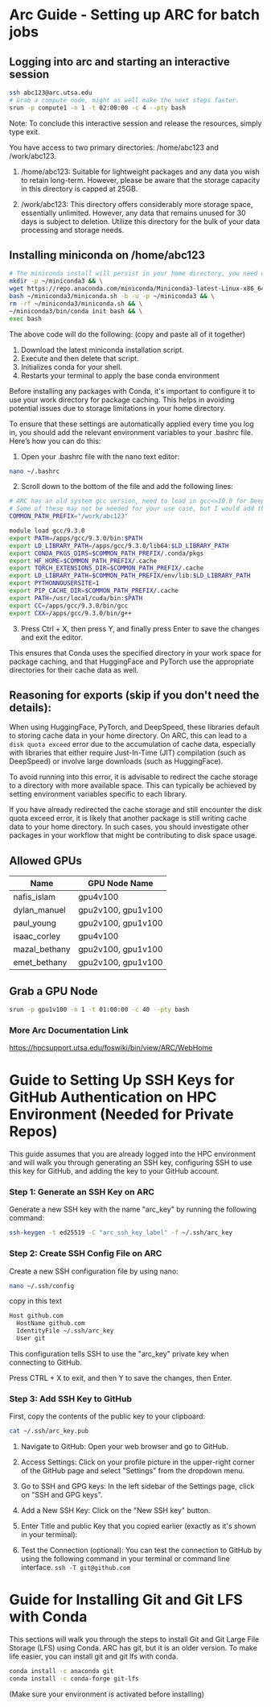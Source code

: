 # Arc Guide - Setting up ARC for batch jobs

## Logging into arc and starting an interactive session
```bash
ssh abc123@arc.utsa.edu
# Grab a compute node, might as well make the next steps faster.
srun -p compute1 -n 1 -t 02:00:00 -c 4 --pty bash
```

Note: To conclude this interactive session and release the resources, simply type exit.

You have access to two primary directories: /home/abc123 and /work/abc123.

1. /home/abc123: Suitable for lightweight packages and any data you wish to retain long-term. However, please be aware that the storage capacity in this directory is capped at 25GB.

2. /work/abc123: This directory offers considerably more storage space, essentially unlimited. However, any data that remains unused for 30 days is subject to deletion. Utilize this directory for the bulk of your data processing and storage needs.

## Installing miniconda on /home/abc123
```bash
# The miniconda install will persist in your home directory, you need only do this once
mkdir -p ~/miniconda3 && \
wget https://repo.anaconda.com/miniconda/Miniconda3-latest-Linux-x86_64.sh -O ~/miniconda3/miniconda.sh && \
bash ~/miniconda3/miniconda.sh -b -u -p ~/miniconda3 && \
rm -rf ~/miniconda3/miniconda.sh && \
~/miniconda3/bin/conda init bash && \
exec bash
```
The above code will do the following: (copy and paste all of it together)  
1. Download the latest miniconda installation script.
2. Execute and then delete that script.
3. Initializes conda for your shell.
4. Restarts your terminal to apply the base conda environment

Before installing any packages with Conda, it's important to configure it to use your work directory for package caching. This helps in avoiding potential issues due to storage limitations in your home directory.

To ensure that these settings are automatically applied every time you log in, you should add the relevant environment variables to your .bashrc file. Here’s how you can do this:

1. Open your .bashrc file with the nano text editor:
```bash
nano ~/.bashrc
```

2. Scroll down to the bottom of the file and add the following lines:
```bash
# ARC has an old system gcc version, need to load in gcc<=10.0 for DeepSpeed JIT Compilation
# Some of these may not be needed for your use case, but I would add them just in case
COMMON_PATH_PREFIX="/work/abc123"

module load gcc/9.3.0
export PATH=/apps/gcc/9.3.0/bin:$PATH
export LD_LIBRARY_PATH=/apps/gcc/9.3.0/lib64:$LD_LIBRARY_PATH
export CONDA_PKGS_DIRS=$COMMON_PATH_PREFIX/.conda/pkgs
export HF_HOME=$COMMON_PATH_PREFIX/.cache
export TORCH_EXTENSIONS_DIR=$COMMON_PATH_PREFIX/.cache
export LD_LIBRARY_PATH=$COMMON_PATH_PREFIX/env/lib:$LD_LIBRARY_PATH
export PYTHONNOUSERSITE=1
export PIP_CACHE_DIR=$COMMON_PATH_PREFIX/.cache
export PATH=/usr/local/cuda/bin:$PATH
export CC=/apps/gcc/9.3.0/bin/gcc
export CXX=/apps/gcc/9.3.0/bin/g++
```
3. Press Ctrl + X, then press Y, and finally press Enter to save the changes and exit the editor.

This ensures that Conda uses the specified directory in your work space for package caching, and that HuggingFace and PyTorch use the appropriate directories for their cache data as well.

## Reasoning for exports (skip if you don't need the details): 
When using HuggingFace, PyTorch, and DeepSpeed, these libraries default to storing cache data in your home directory. On ARC, this can lead to a `disk quota exceed` error due to the accumulation of cache data, especially with libraries that either require Just-In-Time (JIT) compilation (such as DeepSpeed) or involve large downloads (such as HuggingFace).

To avoid running into this error, it is advisable to redirect the cache storage to a directory with more available space. This can typically be achieved by setting environment variables specific to each library.

If you have already redirected the cache storage and still encounter the disk quota exceed error, it is likely that another package is still writing cache data to your home directory. In such cases, you should investigate other packages in your workflow that might be contributing to disk space usage.


## Allowed GPUs

| Name        | GPU Node Name |
| ----------- | ----------- |
| nafis_islam      | gpu4v100       |
| dylan_manuel   | gpu2v100, gpu1v100	|
| paul_young   | gpu2v100, gpu1v100		|
| isaac_corley   | gpu4v100	|
| mazal_bethany   | gpu2v100, gpu1v100	|
| emet_bethany   | gpu2v100, gpu1v100	|


## Grab a GPU Node

```bash
srun -p gpu1v100 -n 1 -t 01:00:00 -c 40 --pty bash
```

### More Arc Documentation Link

https://hpcsupport.utsa.edu/foswiki/bin/view/ARC/WebHome


# Guide to Setting Up SSH Keys for GitHub Authentication on HPC Environment (Needed for Private Repos)

This guide assumes that you are already logged into the HPC environment and will walk you through generating an SSH key, configuring SSH to use this key for GitHub, and adding the key to your GitHub account.

### Step 1: Generate an SSH Key on ARC

Generate a new SSH key with the name "arc_key" by running the following command:

```bash
ssh-keygen -t ed25519 -C "arc_ssh_key_label" -f ~/.ssh/arc_key
```

### Step 2: Create SSH Config File on ARC
Create a new SSH configuration file by using nano:

```bash
nano ~/.ssh/config
```

copy in this text

```bash
Host github.com
  HostName github.com
  IdentityFile ~/.ssh/arc_key
  User git
```

This configuration tells SSH to use the "arc_key" private key when connecting to GitHub.

Press CTRL + X to exit, and then Y to save the changes, then Enter.

### Step 3: Add SSH Key to GitHub
First, copy the contents of the public key to your clipboard:

```bash
cat ~/.ssh/arc_key.pub
```

1. Navigate to GitHub: Open your web browser and go to GitHub.


2. Access Settings: Click on your profile picture in the upper-right corner of the GitHub page and select "Settings" from the dropdown menu.

3. Go to SSH and GPG keys: In the left sidebar of the Settings page, click on "SSH and GPG keys".

4. Add a New SSH Key: Click on the "New SSH key" button.

5. Enter Title and public Key that you copied earlier (exactly as it's shown in your terminal):

6. Test the Connection (optional): You can test the connection to GitHub by using the following command in your terminal or command line interface. `ssh -T git@github.com`


# Guide for Installing Git and Git LFS with Conda

This sections will walk you through the steps to install Git and Git Large File Storage (LFS) using Conda. ARC has git, but it is an older version. To make life easier, you can install git and git lfs with conda.

```bash
conda install -c anaconda git
conda install -c conda-forge git-lfs
```
(Make sure your environment is activated before installing)

